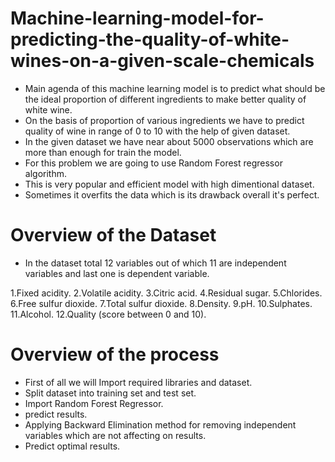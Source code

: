 # Machine-learning-model-for-predicting-the-quality-of-white-wines-on-a-given-scale-chemicals

- Main agenda of this machine learning model is to predict what should be the ideal proportion of different ingredients to make better quality of white wine.
- On the basis of proportion of various ingredients we have to predict quality of wine in range of 0 to 10 with the help of given dataset.
- In the given dataset we have near about 5000 observations which are more than enough for train the model.
- For this problem we are going to use Random Forest regressor algorithm.
- This is very popular and efficient model with high dimentional dataset.
- Sometimes it overfits the data which is its drawback overall it's perfect.

# Overview of the Dataset 

- In the dataset total 12 variables out of which 11 are independent variables and last one is dependent variable.

1.Fixed acidity.
2.Volatile acidity.
3.Citric acid.
4.Residual sugar.
5.Chlorides.
6.Free sulfur dioxide.
7.Total sulfur dioxide.
8.Density.
9.pH.
10.Sulphates.
11.Alcohol.
12.Quality (score between 0 and 10).

# Overview of the process

- First of all we will Import required libraries and dataset.
- Split dataset into training set and test set.
- Import Random Forest Regressor.
- predict results.
- Applying Backward Elimination method for removing independent variables which are not affecting on results.
- Predict optimal results.

